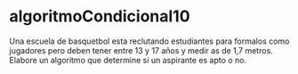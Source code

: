 # algoritmoCondicional10
Una escuela de basquetbol esta reclutando estudiantes para formalos como jugadores pero deben tener entre 13 y 17 años y medir as de 1,7 metros. Elabore un algoritmo que determine si un aspirante es apto o no.
